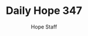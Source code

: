 ---
image: /assets/img/daily-hope-default-artwork.png
title: Daily Hope 347
number: 347
categories:
  - Daily Hope
author: Hope Staff
notes: Daily Hope 347
embed: >-
  <iframe style="border-radius:12px" src="https://open.spotify.com/embed/episode/3HPHBsGdhv1mq0WpVhLjs1?utm_source=generator" width="100%" height="152" frameBorder="0" allowfullscreen="" allow="autoplay; clipboard-write; encrypted-media; fullscreen; picture-in-picture" loading="lazy"></iframe>
---